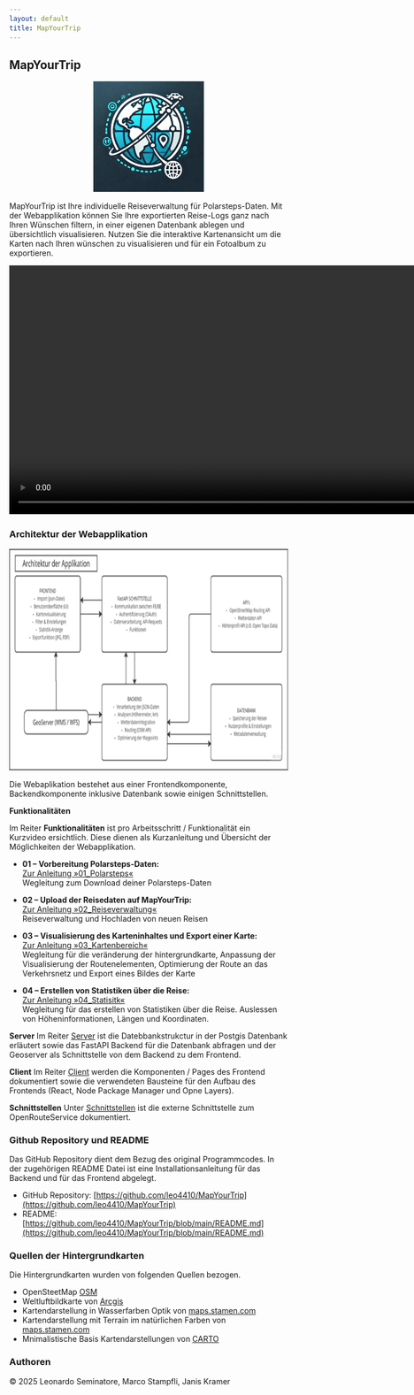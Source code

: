 ```yaml
---
layout: default
title: MapYourTrip
---
```


## MapYourTrip
<div align="center">
  <img src="bilder/Logo.png" height="200" alt="MapYourTrip Logo">
</div>

MapYourTrip ist Ihre individuelle Reiseverwaltung für Polarsteps-Daten.
Mit der Web­applikation können Sie Ihre exportierten Reise-Logs ganz nach Ihren Wünschen filtern, in einer eigenen Datenbank ablegen und übersichtlich visualisieren. Nutzen Sie die interaktive Kartenansicht um die Karten nach Ihren wünschen zu visualisieren und für ein Fotoalbum zu exportieren.

<div align="center">
        <video width="900"   controls>
    <source src="videos/Home_video.mp4" type="video/mp4">
    </video>
</div>

### Architektur der Webapplikation
<div align="center">
  <img src="bilder/Architekturdiagramm.png" height="400" alt="MapYourTrip Logo">
</div>


    

Die Webaplikation bestehet aus einer Frontendkomponente, Backendkomponente inklusive Datenbank sowie einigen Schnittstellen.

**Funktionalitäten**

Im Reiter **Funktionalitäten** ist pro Arbeitsschritt / Funktionalität ein Kurzvideo ersichtlich. Diese dienen als Kurzanleitung und Übersicht der Möglichkeiten der Webapplikation.

- **01 – Vorbereitung Polarsteps-Daten:**  
  [Zur Anleitung »01_Polarsteps«](01_Polarsteps.md)  
  Wegleitung zum Download deiner Polarsteps-Daten

- **02 – Upload der Reisedaten auf MapYourTrip:**  
  [Zur Anleitung »02_Reiseverwaltung«](02_HomePage.md)  
  Reiseverwaltung und Hochladen von neuen Reisen

- **03 – Visualisierung des Karteninhaltes und Export einer Karte:**  
  [Zur Anleitung »03_Kartenbereich«](03_MapPage.md)  
  Wegleitung für die veränderung der hintergrundkarte, Anpassung der Visualisierung der Routenelementen, Optimierung der Route an das Verkehrsnetz und Export eines Bildes der Karte

- **04 – Erstellen von Statistiken über die Reise:**  
  [Zur Anleitung »04_Statisitk«](04_StatPage.md)  
  Wegleitung für das erstellen von Statistiken über die Reise. Auslessen von Höheninformationen, Längen und Koordinaten.


**Server**
Im Reiter [Server](backend.md) ist die Datebbankstrukctur in der Postgis Datenbank erläutert sowie das FastAPI Backend für die Datenbank abfragen und der Geoserver als Schnittstelle von dem Backend zu dem Frontend.  

**Client**
Im Reiter [Client](frontend.md) werden die Komponenten / Pages des Frontend dokumentiert sowie die verwendeten Bausteine für den Aufbau des Frontends (React, Node Package Manager und Opne Layers).

**Schnittstellen**
Unter [Schnittstellen](Schnittstellen.md) ist die externe Schnittstelle zum OpenRouteService dokumentiert.

### Github Repository und README

Das GitHub Repository dient dem Bezug des original Programmcodes. In der zugehörigen README Datei ist eine Installationsanleitung für das Backend und für das Frontend abgelegt.

- GitHub Repository: [https://github.com/leo4410/MapYourTrip](https://github.com/leo4410/MapYourTrip)
- README: [https://github.com/leo4410/MapYourTrip/blob/main/README.md](https://github.com/leo4410/MapYourTrip/blob/main/README.md)

### Quellen der Hintergrundkarten

Die Hintergrundkarten wurden von folgenden Quellen bezogen. 

- OpenSteetMap [OSM](https://www.openstreetmap.org/about)
- Weltluftbildkarte von [Arcgis](https://www.arcgis.com/home/item.html?id=10df2279f9684e4a9f6a7f08febac2a9)
- Kartendarstellung in Wasserfarben Optik von [maps.stamen.com](https://maps.stamen.com/watercolor/#12/37.7706/-122.3782)
- Kartendarstellung mit Terrain im natürlichen Farben von [maps.stamen.com](https://maps.stamen.com/terrain/#12/37.7706/-122.3782r)
- Mnimalistische Basis Kartendarstellungen von [CARTO](https://carto.com)

### Authoren

© 2025 Leonardo Seminatore, Marco Stampfli, Janis Kramer
